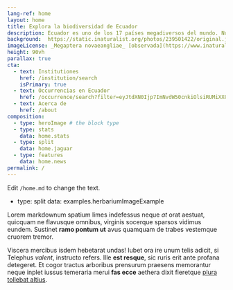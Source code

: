 ```yaml
---
lang-ref: home
layout: home
title: Explora la biodiversidad de Ecuador
description: Ecuador es uno de los 17 países megadiversos del mundo. Nuestro territorio alberga el 75% de todos los animales vertebrados y plantas del planeta, es decir, que aproximadamente dan hogar a 219 mil especies en tan solo el 10% del territorio planetario.
background:  https://static.inaturalist.org/photos/239501422/original.jpeg 
imageLicense: _Megaptera novaeangliae_ [observada](https://www.inaturalist.org/observations/139964582){:target="_blank"} por Siegfried Baesler cerca de Pto. López.
height: 90vh
parallax: true
cta:
  - text: Institutiones
    href: /institution/search
    isPrimary: true
  - text: Occurrencias en Ecuador
    href: /occurrence/search?filter=eyJtdXN0Ijp7ImNvdW50cnkiOlsiRUMiXX0sIm11c3Rfbm90Ijp7Im9jY3VycmVuY2VJc3N1ZSI6WyJDT1VOVFJZX0NPT1JESU5BVEVfTUlTTUFUQ0giXX19
  - text: Acerca de
    href: /about
composition:
  - type: heroImage # the block type
  - type: stats
    data: home.stats
  - type: split
    data: home.jaguar
  - type: features
    data: home.news
permalink: /
---
```


Edit `/home.md` to change the text.
  - type: split
    data: examples.herbariumImageExample

Lorem markdownum spatium limes indefessus neque *at* orat aestuat, quicquam ne
flavusque omnibus, virginis socerque sparsos vidimus eundem. Sustinet **ramo
pontum ut** avus quamquam de trabes vestemque cruorem tremor.

Viscera mercibus isdem hebetarat undas! Iubet ora ire unum telis adicit, si
Telephus *valent*, instructo refers. Ille **est resque**, sic ruris erit ante
profana detegeret. Et cogor tractus arboribus prensurum praesens memorantur
neque inplet iussus temeraria merui **fas ecce** aethera dixit fieretque [plura
tollebat altius](http://virgineusque.net/est.html).
